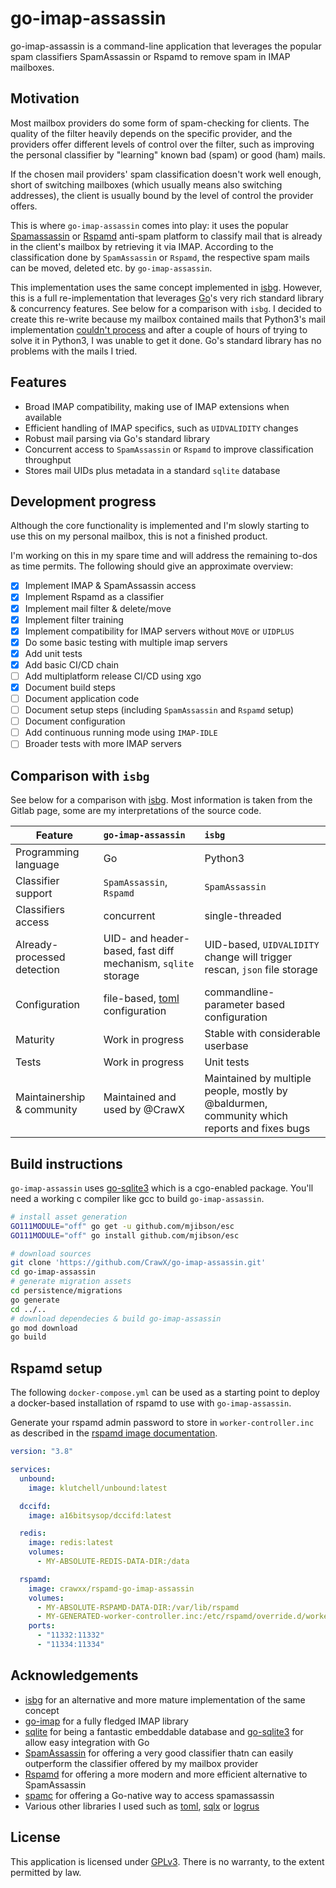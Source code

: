 # go-imap-assassin
go-imap-assassin is a command-line application that leverages the popular spam classifiers SpamAssassin or Rspamd to remove spam in IMAP mailboxes.

## Motivation
Most mailbox providers do some form of spam-checking for clients. The quality of the filter heavily depends on the specific provider, 
and the providers offer different levels of control over the filter, such as improving the personal classifier by "learning" known
bad (spam) or good (ham) mails.

If the chosen mail providers' spam classification doesn't work well enough, short of switching mailboxes (which usually means also switching addresses),
the client is usually bound by the level of control the provider offers.

This is where `go-imap-assassin` comes into play: it uses the popular [Spamassassin](https://spamassassin.apache.org) or [Rspamd](https://rspamd.com) anti-spam platform
to classify mail that is already in the client's mailbox by retrieving it via IMAP. According to the classification done by `SpamAssassin` or `Rspamd`, 
the respective spam mails can be moved, deleted etc. by `go-imap-assassin`.

This implementation uses the same concept implemented in [isbg](https://gitlab.com/isbg/isbg). However, this is a full re-implementation that leverages
[Go](https://golang.org)'s very rich standard library & concurrency features. See below for a comparison with `isbg`. I decided to create this
re-write because my mailbox contained mails that Python3's mail implementation [couldn't process](https://gitlab.com/isbg/isbg/-/issues/152) and after
a couple of hours of trying to solve it in Python3, I was unable to get it done. Go's standard library has no problems with the mails I tried.

## Features
* Broad IMAP compatibility, making use of IMAP extensions when available 
* Efficient handling of IMAP specifics, such as `UIDVALIDITY` changes
* Robust mail parsing via Go's standard library
* Concurrent access to `SpamAssassin` or `Rspamd` to improve classification throughput
* Stores mail UIDs plus metadata in a standard `sqlite` database

## Development progress
Although the core functionality is implemented and I'm slowly starting to use this on my personal mailbox, this is not a finished product.

I'm working on this in my spare time and will address the remaining to-dos as time permits. The following should give an approximate overview:
- [x] Implement IMAP & SpamAssassin access
- [x] Implement Rspamd as a classifier
- [x] Implement mail filter & delete/move
- [x] Implement filter training
- [x] Implement compatibility for IMAP servers without `MOVE` or `UIDPLUS`
- [x] Do some basic testing with multiple imap servers
- [x] Add unit tests
- [x] Add basic CI/CD chain
- [ ] Add multiplatform release CI/CD using xgo
- [x] Document build steps
- [ ] Document application code
- [ ] Document setup steps (including `SpamAssassin` and `Rspamd` setup)
- [ ] Document configuration
- [ ] Add continuous running mode using `IMAP-IDLE`
- [ ] Broader tests with more IMAP servers

## Comparison with `isbg`
See below for a comparison with [isbg](https://gitlab.com/isbg/isbg). Most information is taken from the Gitlab page, some are my
interpretations of the source code.

| Feature                       | `go-imap-assassin`                                                        | `isbg`                                                                                        |
| -------------                 |:-------------                                                             | :-----                                                                                        |
| Programming language          | Go                                                                        | Python3                                                                                       |
| Classifier support            | `SpamAssassin`, `Rspamd`                                                  | `SpamAssassin`                                                                                |
| Classifiers access            | concurrent                                                                | single-threaded                                                                               |
| Already-processed detection   | UID- and header-based, fast diff mechanism, `sqlite` storage              | UID-based, `UIDVALIDITY` change will trigger rescan, `json` file storage                      |
| Configuration                 | file-based, [toml](https://github.com/toml-lang/toml) configuration       | commandline-parameter based configuration                                                     |
| Maturity                      | Work in progress                                                          | Stable with considerable userbase                                                             |
| Tests                         | Work in progress                                                          | Unit tests                                                                                    |
| Maintainership & community    | Maintained and used by @CrawX                                             | Maintained by multiple people, mostly by @baldurmen, community which reports and fixes bugs   |

## Build instructions
`go-imap-assassin` uses [go-sqlite3](https://github.com/mattn/go-sqlite3) which is a cgo-enabled package.
You'll need a working c compiler like gcc to build `go-imap-assassin`.

```sh
# install asset generation
GO111MODULE="off" go get -u github.com/mjibson/esc
GO111MODULE="off" go install github.com/mjibson/esc

# download sources
git clone 'https://github.com/CrawX/go-imap-assassin.git'
cd go-imap-assassin
# generate migration assets
cd persistence/migrations
go generate
cd ../..
# download dependecies & build go-imap-assassin
go mod download
go build
```

## Rspamd setup
The following `docker-compose.yml` can be used as a starting point to deploy a docker-based installation of rspamd to
use with `go-imap-assassin`.

Generate your rspamd admin password to store in `worker-controller.inc` as described in the [rspamd image documentation](https://github.com/a16bitsysop/docker-rspamd).

```yaml
version: "3.8"

services:
  unbound:
    image: klutchell/unbound:latest

  dccifd:
    image: a16bitsysop/dccifd:latest

  redis:
    image: redis:latest
    volumes:
      - MY-ABSOLUTE-REDIS-DATA-DIR:/data

  rspamd:
    image: crawxx/rspamd-go-imap-assassin
    volumes:
      - MY-ABSOLUTE-RSPAMD-DATA-DIR:/var/lib/rspamd
      - MY-GENERATED-worker-controller.inc:/etc/rspamd/override.d/worker-controller.inc
    ports:
      - "11332:11332"
      - "11334:11334"
```


## Acknowledgements
* [isbg](https://gitlab.com/isbg/isbg) for an alternative and more mature implementation of the same concept
* [go-imap](https://github.com/emersion/go-imap) for a fully fledged IMAP library
* [sqlite](https://www.sqlite.org) for being a fantastic embeddable database and [go-sqlite3](https://github.com/mattn/go-sqlite3) for allow easy integration with Go
* [SpamAssassin](https://spamassassin.apache.org) for offering a very good classifier thatn can easily outperform the classifier offered by my mailbox provider
* [Rspamd](https://rspamd.com) for offering a more modern and more efficient alternative to SpamAssassin
* [spamc](https://github.com/teamwork/spamc) for offering a Go-native way to access spamassassin
* Various other libraries I used such as [toml](https://github.com/BurntSushi/toml), [sqlx](https://github.com/jmoiron/sqlx) or [logrus](https://github.com/sirupsen/logrus)

## License
This application is licensed under [GPLv3](https://www.gnu.org/licenses/gpl-3.0.en.html). There is no warranty, to the extent permitted by law.